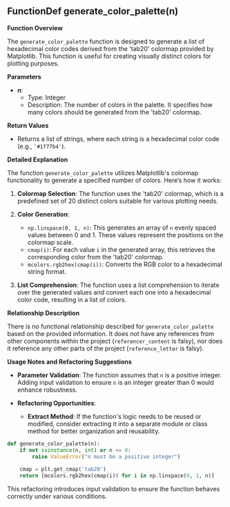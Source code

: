 ## FunctionDef generate_color_palette(n)
**Function Overview**

The `generate_color_palette` function is designed to generate a list of hexadecimal color codes derived from the 'tab20' colormap provided by Matplotlib. This function is useful for creating visually distinct colors for plotting purposes.

**Parameters**

- **n**: 
  - Type: Integer
  - Description: The number of colors in the palette. It specifies how many colors should be generated from the 'tab20' colormap.

**Return Values**

- Returns a list of strings, where each string is a hexadecimal color code (e.g., `'#1f77b4'`).

**Detailed Explanation**

The function `generate_color_palette` utilizes Matplotlib's colormap functionality to generate a specified number of colors. Here’s how it works:

1. **Colormap Selection**: The function uses the 'tab20' colormap, which is a predefined set of 20 distinct colors suitable for various plotting needs.
   
2. **Color Generation**:
   - `np.linspace(0, 1, n)`: This generates an array of `n` evenly spaced values between 0 and 1. These values represent the positions on the colormap scale.
   - `cmap(i)`: For each value `i` in the generated array, this retrieves the corresponding color from the 'tab20' colormap.
   - `mcolors.rgb2hex(cmap(i))`: Converts the RGB color to a hexadecimal string format.

3. **List Comprehension**: The function uses a list comprehension to iterate over the generated values and convert each one into a hexadecimal color code, resulting in a list of colors.

**Relationship Description**

There is no functional relationship described for `generate_color_palette` based on the provided information. It does not have any references from other components within the project (`referencer_content` is falsy), nor does it reference any other parts of the project (`reference_letter` is falsy).

**Usage Notes and Refactoring Suggestions**

- **Parameter Validation**: The function assumes that `n` is a positive integer. Adding input validation to ensure `n` is an integer greater than 0 would enhance robustness.
  
- **Refactoring Opportunities**:
  - **Extract Method**: If the function's logic needs to be reused or modified, consider extracting it into a separate module or class method for better organization and reusability.

```python
def generate_color_palette(n):
    if not isinstance(n, int) or n <= 0:
        raise ValueError("n must be a positive integer")
    
    cmap = plt.get_cmap('tab20')
    return [mcolors.rgb2hex(cmap(i)) for i in np.linspace(0, 1, n)]
```

This refactoring introduces input validation to ensure the function behaves correctly under various conditions.
